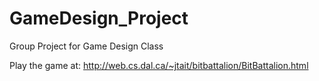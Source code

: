 GameDesign_Project
==================

Group Project for Game Design Class

Play the game at: http://web.cs.dal.ca/~jtait/bitbattalion/BitBattalion.html
